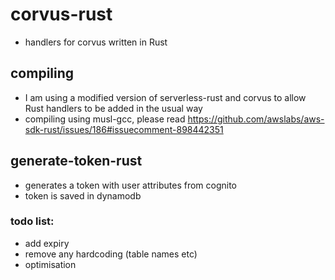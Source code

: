 # corvus-rust
- handlers for corvus written in Rust

## compiling
- I am using a modified version of serverless-rust and corvus to allow Rust handlers to be added in the usual way
- compiling using musl-gcc, please read https://github.com/awslabs/aws-sdk-rust/issues/186#issuecomment-898442351

## generate-token-rust
- generates a token with user attributes from cognito
- token is saved in dynamodb

### todo list:
- add expiry
- remove any hardcoding (table names etc)
- optimisation